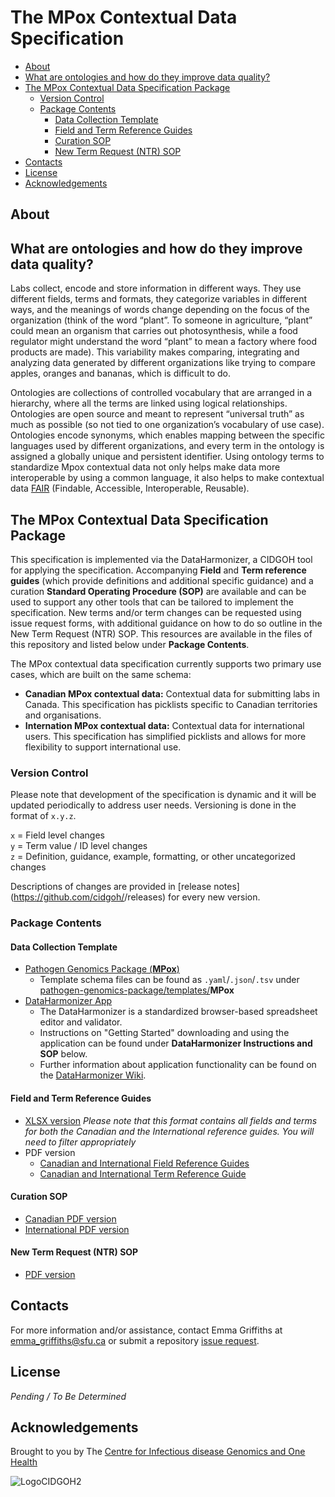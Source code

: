 # The MPox Contextual Data Specification

  - [About](#about)
  - [What are ontologies and how do they improve data quality?](#what-are-ontologies-and-how-do-they-improve-data-quality)
  - [The MPox Contextual Data Specification Package](#the-mpox-contextual-data-specification-package)
    - [Version Control](#version-control)
    - [Package Contents](#package-contents)
      - [Data Collection Template](#data-collection-template)
      - [Field and Term Reference Guides](#field-and-term-reference-guides)
      - [Curation SOP](#curation-sop)
      - [New Term Request (NTR) SOP](#new-term-request-ntr-sop)
  - [Contacts](#contacts)
  - [License](#license)
  - [Acknowledgements](#acknowledgements)

## About

<Blurb>
<SETUP: you'll need to manual create "term request" and "field request" labels in order for the issue forms to apply them when generated. You'll also want to go through documentation and replace all the <INSERT values with appropriate information.>

## What are ontologies and how do they improve data quality?

Labs collect, encode and store information in different ways. They use different fields, terms and formats, they categorize variables in different ways, and the meanings of words change depending on the focus of the organization (think of the word “plant”. To someone in agriculture, “plant” could mean an organism that carries out photosynthesis, while a food regulator might understand the word “plant” to mean a factory where food products are made). This variability makes comparing, integrating and analyzing data generated by different organizations like trying to compare apples, oranges and bananas, which is difficult to do.

Ontologies are collections of controlled vocabulary that are arranged in a hierarchy, where all the terms are linked using logical relationships. Ontologies are open source and meant to represent “universal truth” as much as possible (so not tied to one organization’s vocabulary of use case). Ontologies encode synonyms, which enables mapping between the specific languages used by different organizations, and every term in the ontology is assigned a globally unique and persistent identifier. Using ontology terms to standardize Mpox contextual data not only helps make data more interoperable by using a common language, it also helps to make contextual data [FAIR](https://www.go-fair.org/fair-principles/) (Findable, Accessible, Interoperable, Reusable).

## The MPox Contextual Data Specification Package

This specification is implemented via the DataHarmonizer, a CIDGOH tool for applying the specification. Accompanying **Field** and **Term reference guides** (which provide definitions and additional specific guidance) and a curation **Standard Operating Procedure (SOP)** are available and can be used to support any other tools that can be tailored to implement the specification. New terms and/or term changes can be requested using issue request forms, with additional guidance on how to do so outline in the New Term Request (NTR) SOP. This resources are available in the files of this repository and listed below under **Package Contents**.

The MPox contextual data specification currently supports two primary use cases, which are built on the same schema:

- **Canadian MPox contextual data:** Contextual data for submitting labs in Canada. This specification has picklists specific to Canadian territories and organisations.
- **Internation MPox contextual data:** Contextual data for international users. This specification has simplified picklists and allows for more flexibility to support international use.

### Version Control

Please note that development of the specification is dynamic and it will be updated periodically to address user needs. Versioning is done in the format of `x.y.z`.

`x` = Field level changes <br>
`y` = Term value / ID level changes <br>
`z` = Definition, guidance, example, formatting, or other uncategorized changes

Descriptions of changes are provided in [release notes](https://github.com/cidgoh/<INSERT REPOSITORY NAME>/releases) for every new version.

### Package Contents

#### Data Collection Template
- [Pathogen Genomics Package (**MPox**)](https://github.com/cidgoh/pathogen-genomics-package/releases)
  - Template schema files can be found as `.yaml`/`.json`/`.tsv` under [pathogen-genomics-package/templates/](https://github.com/cidgoh/pathogen-genomics-package/tree/main/templates)**MPox**
- [DataHarmonizer App](https://github.com/cidgoh/DataHarmonizer)
  - The DataHarmonizer is a standardized browser-based spreadsheet editor and validator.
  - Instructions on "Getting Started" downloading and using the application can be found under **DataHarmonizer Instructions and SOP** below.
  - Further information about application functionality can be found on the [DataHarmonizer Wiki](https://github.com/cidgoh/pathogen-genomics-package/wiki/DataHarmonizer-Getting-Started).

#### Field and Term Reference Guides
- [XLSX version](https://github.com/cidgoh/MPox_Contextual_Data_Specification/blob/main/Reference%20Guide/MPox-All_Master-Reference-Guide_v6.4.4.xlsx) *Please note that this format contains all fields and terms for both the Canadian and the International reference guides. You will need to filter appropriately*
- PDF version
  - [Canadian and International Field Reference Guides](https://github.com/cidgoh/MPox_Contextual_Data_Specification/tree/main/Reference%20Guide)
  - [Canadian and International Term Reference Guide](https://github.com/cidgoh/MPox_Contextual_Data_Specification/tree/main/Reference%20Guide)


#### Curation SOP
- [Canadian PDF version](https://github.com/cidgoh/MPox_Contextual_Data_Specification/blob/main/SOPs/Canadian_Mpox_Contextual-Data-Curation-SOP_v5.4.pdf)
- [International PDF version](https://github.com/cidgoh/MPox_Contextual_Data_Specification/blob/main/SOPs/International_Mpox_Contextual-Data-Curation-SOP_v6.4.pdf)


#### New Term Request (NTR) SOP
- [PDF version](https://github.com/cidgoh/MPox_Contextual_Data_Specification/blob/main/SOPs/Contextual-Data-Specification_Metadata_NTR_SOP_v1.1.pdf)
  

## Contacts
For more information and/or assistance, contact Emma Griffiths at emma_griffiths@sfu.ca or submit a repository [issue request](https://github.com/cidgoh/MPox_Contextual_Data_Specification/issues).

## License

_Pending / To Be Determined_

## Acknowledgements

Brought to you by The [Centre for Infectious disease Genomics and One Health](https://cidgoh.ca/)<and INSERT COLLABORATOR NAMES>

![LogoCIDGOH2](https://github.com/cidgoh/specification-repo-template/assets/48695054/87fa713d-8fd7-453d-8542-fc413069e842)
